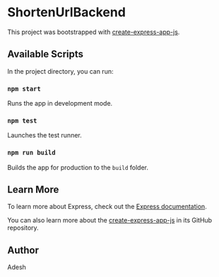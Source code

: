 # ShortenUrlBackend
  
  This project was bootstrapped with [create-express-app-js](https://github.com/chavangorakh1999/create-express-app-js).
  
  ## Available Scripts
  
  In the project directory, you can run:
  
  ### `npm start`
  
  Runs the app in development mode.
  
  ### `npm test`
  
  Launches the test runner.
  
  ### `npm run build`
  
  Builds the app for production to the `build` folder.
  
  ## Learn More
  
  To learn more about Express, check out the [Express documentation](https://expressjs.com/).
  
  You can also learn more about the [create-express-app-js](https://github.com/yourusername/create-express-app-js) in its GitHub repository.
  
  ## Author
  
  Adesh
  